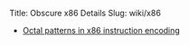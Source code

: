 Title: Obscure x86 Details
Slug: wiki/x86

- [Octal patterns in x86 instruction encoding][x86octal]

[x86octal]: https://web.archive.org/web/20180815201931/http://www.dabo.de/ccc99/www.camp.ccc.de/radio/help.txt
